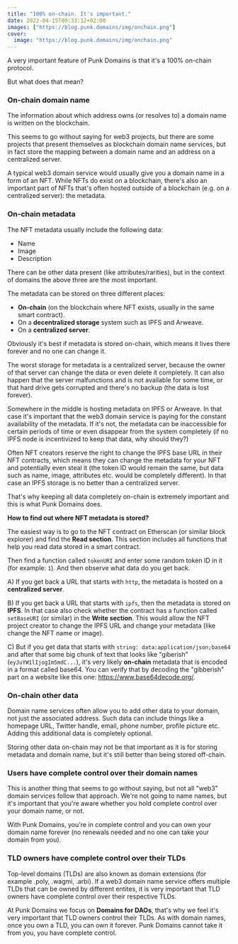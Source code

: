```yaml
---
title: "100% on-chain. It's important."
date: 2022-04-15T09:33:12+02:00
images: ["https://blog.punk.domains/img/onchain.png"]
cover:
  image: "https://blog.punk.domains/img/onchain.png"
---
```


A very important feature of Punk Domains is that it's a 100% on-chain protocol.

But what does that mean?

### On-chain domain name

The information about which address owns (or resolves to) a domain name is written on the blockchain. 

This seems to go without saying for web3 projects, but there are some projects that present themselves as blockchain domain name services, but in fact store the mapping between a domain name and an address on a centralized server.

A typical web3 domain service would usually give you a domain name in a form of an NFT. While NFTs do exist on a blockchain, there's also an important part of NFTs that's often hosted outside of a blockchain (e.g. on a centralized server): the metadata.

### On-chain metadata

The NFT metadata usually include the following data:

- Name
- Image
- Description

There can be other data present (like attributes/rarities), but in the context of domains the above three are the most important.

The metadata can be stored on three different places:

- **On-chain** (on the blockchain where NFT exists, usually in the same smart contract).
- On a **decentralized storage** system such as IPFS and Arweave.
- On a **centralized server**.

Obviously it's best if metadata is stored on-chain, which means it lives there forever and no one can change it. 

The worst storage for metadata is a centralized server, because the owner of that server can change the data or even delete it completely. It can also happen that the server malfunctions and is not available for some time, or that hard drive gets corrupted and there's no backup (the data is lost forever).

Somewhere in the middle is hosting metadata on IPFS or Arweave. In that case it's important that the web3 domain service is paying for the constant availability of the metadata. If it's not, the metadata can be inaccessible for certain periods of time or even disappear from the system completely (if no IPFS node is incentivized to keep that data, why should they?)

Often NFT creators reserve the right to change the IPFS base URL in their NFT contracts, which means they can change the metadata for your NFT and potentially even steal it (the token ID would remain the same, but data such as name, image, attributes etc. would be completely different). In that case an IPFS storage is no better than a centralized server.

That's why keeping all data completely on-chain is extremely important and this is what Punk Domains does.

**How to find out where NFT metadata is stored?**

The easiest way is to go to the NFT contract on Etherscan (or similar block explorer) and find the **Read section**. This section includes all functions that help you read data stored in a smart contract. 

Then find a function called `tokenURI` and enter some random token ID in it (for example: `1`). And then observe what data do you get back.

A) If you get back a URL that starts with `http`, the metadata is hosted on a **centralized server**.

B) If you get back a URL that starts with `ipfs`, then the metadata is stored on **IPFS**. In that case also check whether the contract has a function called `setBaseURI` (or similar) in the **Write section**. This would allow the NFT project creator to change the IPFS URL and change your metadata (like change the NFT name or image).

C) But if you get data that starts with `string: data:application/json;base64` and after that some big chunk of text that looks like "giberish" (`eyJuYW1lIjogIm5mdC...`), it's very likely **on-chain** metadata that is encoded in a format called base64. You can verify that by decoding the "gibberish" part on a website like this one: https://www.base64decode.org/.

### On-chain other data

Domain name services often allow you to add other data to your domain, not just the associated address. Such data can include things like a homepage URL, Twitter handle, email, phone number, profile picture etc. Adding this additional data is completely optional.

Storing other data on-chain may not be that important as it is for storing metadata and domain name, but it's still better than being stored off-chain.

### Users have complete control over their domain names

This is another thing that seems to go without saying, but not all "web3" domain services follow that approach. We're not going to name names, but it's important that you're aware whether you hold complete control over your domain name, or not. 

With Punk Domains, you're in complete control and you can own your domain name forever (no renewals needed and no one can take your domain from you).

### TLD owners have complete control over their TLDs

Top-level domains (TLDs) are also known as domain extensions (for example .poly, .wagmi, .arbi). If a web3 domain name service offers multiple TLDs that can be owned by different entites, it is very important that TLD owners have complete control over their respective TLDs.

At Punk Domains we focus on **Domains for DAOs**, that's why we feel it's very important that TLD owners control their TLDs. As with domain names, once you own a TLD, you can own it forever. Punk Domains cannot take it from you, you have complete control.